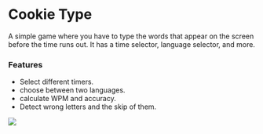 # Cookie Type

A simple game where you have to type the words that appear on the screen before the time runs out. It has a time selector, language selector, and more.

### Features
- Select different timers.
- choose between two languages.
- calculate WPM and accuracy.
- Detect wrong letters and the skip of them.


![](https://github.com/user-attachments/assets/d8761670-fc9a-43f0-b9c8-754e0c3cfd51)
